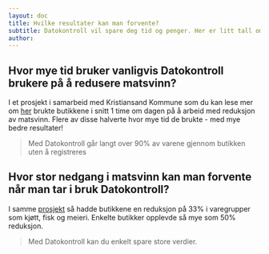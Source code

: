 ```yaml
---
layout: doc
title: Hvilke resultater kan man forvente?
subtitle: Datokontroll vil spare deg tid og penger. Her er litt tall om hva du kan forvente av forbedringer når du bruker Datokontroll.
author:
---
```


## Hvor mye tid bruker vanligvis Datokontroll brukere på å redusere matsvinn?

I et prosjekt i samarbeid med Kristiansand Kommune som du kan lese mer om [her]() brukte butikkene i snitt 1 time om dagen på å arbeid med reduksjon av matsvinn. Flere av disse halverte hvor mye tid de brukte - med mye bedre resultater!

> Med Datokontroll går langt over 90% av varene gjennom butikken uten å registreres

## Hvor stor nedgang i matsvinn kan man forvente når man tar i bruk Datokontroll?
I samme [prosjekt]() så hadde butikkene en reduksjon på 33% i varegrupper som kjøtt, fisk og meieri. Enkelte butikker opplevde så mye som 50% reduksjon. 

> Med Datokontroll kan du enkelt spare store verdier.


